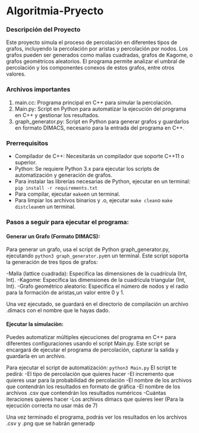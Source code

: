 # Algoritmia-Pryecto
### Descripción del Proyecto

Este proyecto simula el proceso de percolación en diferentes tipos de grafos, incluyendo la percolación por aristas y percolación por nodos. Los grafos pueden ser generados como mallas cuadradas, grafos de Kagome, o grafos geométricos aleatorios. El programa permite analizar el umbral de percolación y los componentes conexos de estos grafos, entre otros valores.

### Archivos importantes
1. main.cc: Programa principal en C++ para simular la percolación.
2. Main.py: Script en Python para automatizar la ejecución del programa en C++ y gestionar los resultados.
3. graph_generator.py: Script en Python para generar grafos y guardarlos en formato DIMACS, necesario para la entrada del programa en C++.

### Prerrequisitos

- Compilador de C++: Necesitarás un compilador que soporte C++11 o superior.
- Python: Se requiere Python 3.x para ejecutar los scripts de automatización y generación de grafos. 
-   Para instalar las librerías necesarias de Python, ejecutar en un terminal:
`pip install -r requirements.txt`
-   Para compilar, ejecutar `make`en un terminal. 
-   Para limpiar los archivos binarios y .o, ejecutar `make clean`o `make distclean`en un terminal.


### Pasos a seguir para ejecutar el programa:

#### Generar un Grafo (Formato DIMACS):

Para generar un grafo, usa el script de Python graph_generator.py, ejecutando `python3 graph_generator.py`en un terminal. Este script soporta la generación de tres tipos de grafos:

-Malla (lattice cuadrada): Especifica las dimensiones de la cuadrícula (Int, Int).
-Kagome: Especifica las dimensiones de la cuadrícula triangular (Int, Int).
-Grafo geométrico aleatorio: Especifica el número de nodos y el radio para la formación de       aristas,un valor entre 0 y 1.

Una vez ejecutado, se guardará en el directorio de compilación un archivo .dimacs con el nombre que le hayas dado.

#### Ejecutar la simulaciòn:
Puedes automatizar múltiples ejecuciones del programa en C++ para diferentes configuraciones usando el script Main.py. Este script se encargará de ejecutar el programa de percolación, capturar la salida y guardarla en un archivo.

Para ejecutar el script de automatización:
`python3 Main.py`
El script te pedirá:
-El tipo de percolación que quieres hacer
-El incremento que quieres usar para la probabilidad de percolación
-El nombre de los archivos que contendrán los resultados en formato de gráfica
-El nombre de los archivos .csv que contendrán los resultados numéricos
-Cuántas iteraciones quieres hacer
-Los archivos dimacs que quieres leer (Para la ejecución correcta no usar más de 7)

Una vez terminado el programa, podrás ver los resultados en los archivos .csv y .png que se habrán generadp

